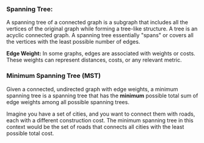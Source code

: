 ### Spanning Tree:
A spanning tree of a connected graph is a subgraph that includes all the vertices of the original graph while forming a tree-like structure. A tree is an acyclic connected graph. A spanning tree essentially "spans" or covers all the vertices with the least possible number of edges.

**Edge Weight:**
In some graphs, edges are associated with weights or costs. These weights can represent distances, costs, or any relevant metric.

### Minimum Spanning Tree (MST) 
Given a connected, undirected graph with edge weights, a minimum spanning tree is a spanning tree that has the **minimum** possible total sum of edge weights among all possible spanning trees.

Imagine you have a set of cities, and you want to connect them with roads, each with a different construction cost. The minimum spanning tree in this context would be the set of roads that connects all cities with the least possible total cost.